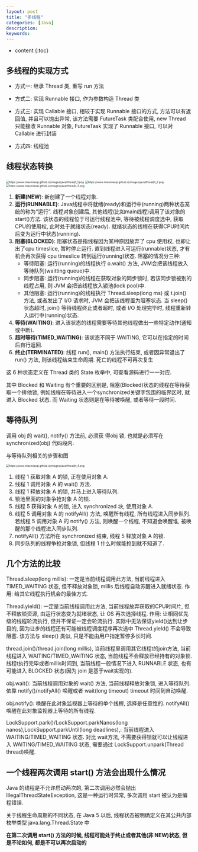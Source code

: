 ```yaml
---
layout: post
title: "多线程"
categories: [Java]
description:
keywords:
---
```


* content
{:toc}
## 多线程的实现方式

* 方式一: 继承 Thread 类, 重写 run 方法

* 方式二: 实现 Runnable 接口, 作为参数构造 Thread 类

* 方式三: 实现 Callable 接口, 相较于实现 Runnable 接口的方式, 方法可以有返回值, 并且可以抛出异常, 该方法需要 FutureTask 类配合使用, new Thread 只能接收 Runnable 对象, FutureTask 实现了 Runnable 接口, 可以对 Callable 进行封装

* 方式四: 线程池

## 线程状态转换

<img src="https://www.miaomiaoqi.github.io/images/java/thread/t_1.png" alt="https://www.miaomiaoqi.github.io/images/java/thread/t_1.png" style="zoom: 50%;" />

<img src="https://www.miaomiaoqi.github.io/images/java/thread/t_2.png" alt="https://www.miaomiaoqi.github.io/images/java/thread/t_2.png" style="zoom: 50%;" />

<img src="https://www.miaomiaoqi.github.io/images/java/thread/t_3.png" alt="https://www.miaomiaoqi.github.io/images/java/thread/t_3.png" style="zoom: 50%;" />

1. **新建(NEW**): 新创建了一个线程对象. 
2. **运行(RUNNABLE)**: Java线程中将就绪(ready)和运行中(running)两种状态笼统的称为“运行”. 
    线程对象创建后, 其他线程(比如main线程)调用了该对象的start()方法. 该状态的线程位于可运行线程池中, 等待被线程调度选中, 获取CPU的使用权, 此时处于就绪状态(ready). 就绪状态的线程在获得CPU时间片后变为运行中状态(running). 
3. **阻塞(BLOCKED)**: 阻塞状态是指线程因为某种原因放弃了 cpu 使用权, 也即让出了cpu timeslice, 暂时停止运行. 直到线程进入可运行(runnable)状态, 才有机会再次获得 cpu timeslice 转到运行(running)状态. 阻塞的情况分三种:  
    * 等待阻塞: 运行(running)的线程执行 o.wait() 方法, JVM会把该线程放入等待队列(waitting queue)中. 
    * 同步阻塞: 运行(running)的线程在获取对象的同步锁时, 若该同步锁被别的线程占用, 则 JVM 会把该线程放入锁池(lock pool)中. 
    * 其他阻塞: 运行(running)的线程执行 Thread.sleep(long ms) 或 t.join() 方法, 或者发出了 I/O 请求时, JVM 会把该线程置为阻塞状态. 当 sleep() 状态超时, join() 等待线程终止或者超时, 或者 I/O 处理完毕时, 线程重新转入运行中(running)状态. 
4. **等待(WAITING)**: 进入该状态的线程需要等待其他线程做出一些特定动作(通知或中断). 
5. **超时等待(TIMED_WAITING)**: 该状态不同于 WAITING, 它可以在指定的时间后自行返回. 
6. **终止(TERMINATED)**: 线程 run(), main() 方法执行结束, 或者因异常退出了 run() 方法, 则该线程结束生命周期. 死亡的线程不可再次复生

这 6 种状态定义在 Thread 类的 State 枚举中, 可查看源码进行一一对应. 

其中 Blocked 和 Waiting 有个重要的区别是, 阻塞(Blocked)状态的线程在等待获取一个排他锁, 例如线程在等待进入一个synchronized关键字包围的临界区时, 就进入 Blocked 状态. 而 Waiting 状态则是在等待被唤醒, 或者等待一段时间. 



## **等待队列**

调用 obj 的 wait(), notify() 方法前, 必须获 得obj 锁, 也就是必须写在 synchronized(obj) 代码段内. 

与等待队列相关的步骤和图

<img src="https://www.miaomiaoqi.github.io/images/java/thread/t_4.png" alt="https://www.miaomiaoqi.github.io/images/java/thread/t_4.png" style="zoom: 50%;" />

1. 线程 1 获取对象 A 的锁, 正在使用对象 A. 
2. 线程 1 调用对象 A 的 wait() 方法. 
3. 线程 1 释放对象 A 的锁, 并马上进入等待队列. 
4. 锁池里面的对象争抢对象 A 的锁. 
5. 线程 5 获得对象 A 的锁, 进入 synchronized 块, 使用对象 A. 
6. 线程 5 调用对象 A 的 notifyAll() 方法, 唤醒所有线程, 所有线程进入同步队列. 若线程 5 调用对象 A 的 notify() 方法, 则唤醒一个线程, 不知道会唤醒谁, 被唤醒的那个线程进入同步队列. 
7. notifyAll() 方法所在 synchronized 结束, 线程 5 释放对象 A 的锁. 
8. 同步队列的线程争抢对象锁, 但线程 1 什么时候能抢到就不知道了.  



## 几个方法的比较

Thread.sleep(long millis): 一定是当前线程调用此方法, 当前线程进入 TIMED_WAITING 状态, 但不释放对象锁, millis 后线程自动苏醒进入就绪状态. 作用: 给其它线程执行机会的最佳方式. 

Thread.yield(): 一定是当前线程调用此方法, 当前线程放弃获取的CPU时间片, 但不释放锁资源, 由运行状态变为就绪状态, 让 OS 再次选择线程. 作用: 让相同优先级的线程轮流执行, 但并不保证一定会轮流执行. 实际中无法保证yield()达到让步目的, 因为让步的线程还有可能被线程调度程序再次选中 Thread.yield() 不会导致阻塞. 该方法与 sleep() 类似, 只是不能由用户指定暂停多长时间. 

thread.join()/thread.join(long millis), 当前线程里调用其它线程t的join方法, 当前线程进入 WAITING/TIMED_WAITING 状态, 当前线程不会释放已经持有的对象锁. 线程t执行完毕或者millis时间到, 当前线程一般情况下进入 RUNNABLE 状态, 也有可能进入 BLOCKED 状态(因为 join 是基于wait实现的). 

obj.wait(): 当前线程调用对象的 wait() 方法, 当前线程释放对象锁, 进入等待队列. 依靠 notify()/notifyAll() 唤醒或者 wait(long timeout) timeout 时间到自动唤醒. 

obj.notify(): 唤醒在此对象监视器上等待的单个线程, 选择是任意性的. notifyAll() 唤醒在此对象监视器上等待的所有线程. 

LockSupport.park()/LockSupport.parkNanos(long nanos),LockSupport.parkUntil(long deadlines),: 当前线程进入 WAITING/TIMED_WAITING 状态. 对比 wait方法, 不需要获得锁就可以让线程进入 WAITING/TIMED_WAITING 状态, 需要通过 LockSupport.unpark(Thread thread)唤醒. 



## 一个线程两次调用 start() 方法会出现什么情况

Java 的线程是不允许启动两次的, 第二次调用必然会抛出 IllegalThreadStateException, 这是一种运行时异常, 多次调用 start 被认为是编程错误. 

关于线程生命周期的不同状态, 在 Java 5 以后, 线程状态被明确定义在其公共内部枚举类型 java.lang.Thread.State 中

**在第二次调用 start() 方法的时候, 线程可能处于终止或者其他(非 NEW)状态, 但是不论如何, 都是不可以再次启动的**